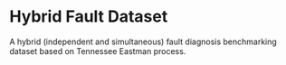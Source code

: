 # Hybrid Fault Dataset

A hybrid (independent and simultaneous) fault diagnosis benchmarking dataset based on Tennessee Eastman process.
